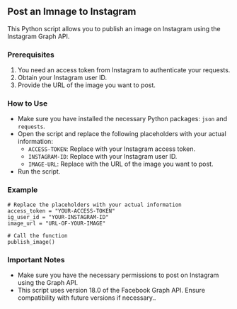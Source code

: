 ## Post an Imnage to Instagram

This Python script allows you to publish an image on Instagram using the Instagram Graph API.

### Prerequisites

1. You need an access token from Instagram to authenticate your requests.
2. Obtain your Instagram user ID.
3. Provide the URL of the image you want to post.

### How to Use

* Make sure you have installed the necessary Python packages: `json` and `requests`.
* Open the script and replace the following placeholders with your actual information:
    - `ACCESS-TOKEN`: Replace with your Instagram access token.
    - `INSTAGRAM-ID`: Replace with your Instagram user ID.
    - `IMAGE-URL`: Replace with the URL of the image you want to post.
* Run the script.

### Example

```
# Replace the placeholders with your actual information
access_token = "YOUR-ACCESS-TOKEN"
ig_user_id = "YOUR-INSTAGRAM-ID"
image_url = "URL-OF-YOUR-IMAGE"

# Call the function
publish_image()
```

### Important Notes

* Make sure you have the necessary permissions to post on Instagram using the Graph API.
* This script uses version 18.0 of the Facebook Graph API. Ensure compatibility with future versions if necessary..